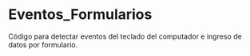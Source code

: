 # Eventos_Formularios
Código para detectar eventos del teclado del computador e ingreso de datos por formulario.

